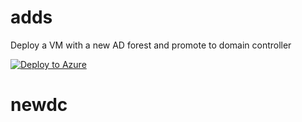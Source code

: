 # adds
Deploy a VM with a new AD forest and promote to domain controller


[![Deploy to Azure](https://aka.ms/deploytoazurebutton)](https://portal.azure.com/#create/Microsoft.Template/uri/https%3A%2F%2Fraw.githubusercontent.com%2Fasptechcloud%2Fadds%2Fmaster%2Fazuredeploy.json)
# newdc
